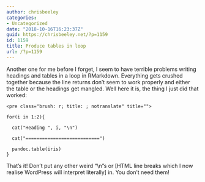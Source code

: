 ```yaml
---
author: chrisbeeley
categories:
- Uncategorized
date: "2018-10-16T16:23:37Z"
guid: https://chrisbeeley.net/?p=1159
id: 1159
title: Produce tables in loop
url: /?p=1159
---
```


Another one for me before I forget, I seem to have terrible problems writing headings and tables in a loop in RMarkdown. Everything gets crushed together because the line returns don’t seem to work properly and either the table or the headings get mangled. Well here it is, the thing I just did that worked:

```
<pre class="brush: r; title: ; notranslate" title="">

for(i in 1:2){

  cat("Heading ", i, "\n")
  
  cat("===========================")
  
  pandoc.table(iris)
}

```

That’s it! Don’t put any other weird “\\n”s or \[HTML line breaks which I now realise WordPress will interpret literally\] in. You don’t need them!